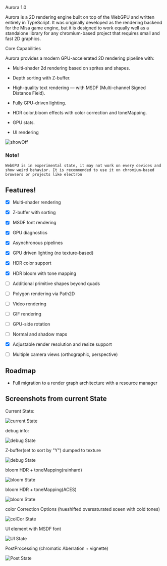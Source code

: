 Aurora 1.0

Aurora is a 2D rendering engine built on top of the WebGPU and written entirely in TypeScript.
It was originally developed as the rendering backend for the Misa game engine, but it is designed to work equally well as a standalone library for any chromium-based project that requires small and fast 2D graphics.

Core Capabilities

Aurora provides a modern GPU-accelerated 2D rendering pipeline with:

- Multi-shader 2d rendering based on sprites and shapes.

- Depth sorting with Z-buffer.

- High-quality text rendering — with MSDF (Multi-channel Signed Distance Field).

- Fully GPU-driven lighting.

- HDR color,bloom effects with color correction and toneMapping.

- GPU stats.

- UI rendering

![showOff](/public/current.png)

### Note!

    WebGPU is in experimental state, it may not work on every devices and show weird behavior. It is recommended to use it on chromium-based browsers or projects like electron

## Features!

- [x] Multi-shader rendering

- [x] Z-buffer with sorting

- [x] MSDF font rendering

- [x] GPU diagnostics

- [x] Asynchronous pipelines

- [x] GPU driven lighting (no texture-based)

- [x] HDR color support

- [x] HDR bloom with tone mapping

- [ ] Additional primitive shapes beyond quads

- [ ] Polygon rendering via Path2D

- [ ] Video rendering

- [ ] GIF rendering

- [ ] GPU-side rotation

- [ ] Normal and shadow maps

- [x] Adjustable render resolution and resize support

- [ ] Multiple camera views (orthographic, perspective)

## Roadmap

- Full migration to a render graph architecture with a resource manager

## Screenshots from current State

Current State:

![current State](/public/main.png)

debug info:

![debug State](/public/debug.png)

Z-buffer(set to sort by "Y") dumped to texture

![debug State](/public/zBuffer.png)

bloom HDR + toneMapping(rainhard)

![bloom State](/public/bloom-rainhard.png)

bloom HDR + toneMapping(ACES)

![bloom State](/public/bloom-aces.png)

color Correction Options (hueshifted oversaturated sceen with cold tones)

![colCor State](/public/colCor.png)

UI element with MSDF font

![UI State](/public/ui.png)

PostProcessing (chromatic Aberration + vignette)

![Post State](/public/post.png)
